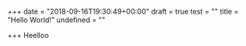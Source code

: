 +++
date = "2018-09-16T19:30:49+00:00"
draft = true
test = ""
title = "Hello World!"
undefined = ""

+++
Heelloo